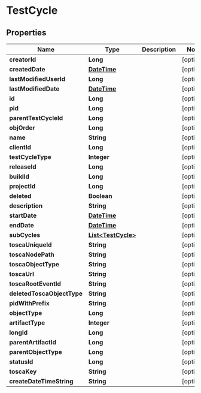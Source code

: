 
# TestCycle

## Properties
Name | Type | Description | Notes
------------ | ------------- | ------------- | -------------
**creatorId** | **Long** |  |  [optional]
**createdDate** | [**DateTime**](DateTime.md) |  |  [optional]
**lastModifiedUserId** | **Long** |  |  [optional]
**lastModifiedDate** | [**DateTime**](DateTime.md) |  |  [optional]
**id** | **Long** |  |  [optional]
**pid** | **Long** |  |  [optional]
**parentTestCycleId** | **Long** |  |  [optional]
**objOrder** | **Long** |  |  [optional]
**name** | **String** |  |  [optional]
**clientId** | **Long** |  |  [optional]
**testCycleType** | **Integer** |  |  [optional]
**releaseId** | **Long** |  |  [optional]
**buildId** | **Long** |  |  [optional]
**projectId** | **Long** |  |  [optional]
**deleted** | **Boolean** |  |  [optional]
**description** | **String** |  |  [optional]
**startDate** | [**DateTime**](DateTime.md) |  |  [optional]
**endDate** | [**DateTime**](DateTime.md) |  |  [optional]
**subCycles** | [**List&lt;TestCycle&gt;**](TestCycle.md) |  |  [optional]
**toscaUniqueId** | **String** |  |  [optional]
**toscaNodePath** | **String** |  |  [optional]
**toscaObjectType** | **String** |  |  [optional]
**toscaUrl** | **String** |  |  [optional]
**toscaRootEventId** | **String** |  |  [optional]
**deletedToscaObjectType** | **String** |  |  [optional]
**pidWithPrefix** | **String** |  |  [optional]
**objectType** | **Long** |  |  [optional]
**artifactType** | **Integer** |  |  [optional]
**longId** | **Long** |  |  [optional]
**parentArtifactId** | **Long** |  |  [optional]
**parentObjectType** | **Long** |  |  [optional]
**statusId** | **Long** |  |  [optional]
**toscaKey** | **String** |  |  [optional]
**createDateTimeString** | **String** |  |  [optional]



